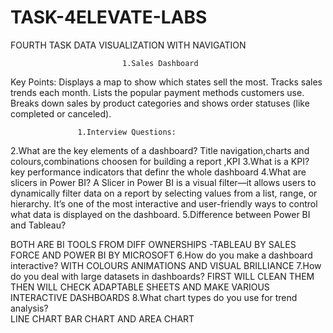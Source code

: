 # TASK-4ELEVATE-LABS
FOURTH TASK DATA VISUALIZATION WITH NAVIGATION
                      
                             1.Sales Dashboard
Key Points:
Displays a map to show which states sell the most.
Tracks sales trends each month.
Lists the popular payment methods customers use.
Breaks down sales by product categories and shows order statuses (like completed or canceled).
                            
                            
                            
                            
                   1.Interview Questions:
2.What are the key elements of a dashboard?
 Title navigation,charts and colours,combinations choosen for building a report ,KPI
3.What is a KPI?
  key performance indicators that definr the whole dashboard
4.What are slicers in Power BI?
A Slicer in Power BI is a visual filter—it allows users to dynamically filter data on a report by selecting values from a list, range, or hierarchy. It’s one of the most interactive and user-friendly ways to control what data is displayed on the dashboard.
5.Difference between Power BI and Tableau?

 BOTH ARE BI TOOLS FROM DIFF OWNERSHIPS -TABLEAU BY SALES FORCE AND POWER BI BY MICROSOFT
6.How do you make a dashboard interactive?
WITH COLOURS ANIMATIONS AND VISUAL BRILLIANCE
7.How do you deal with large datasets in dashboards?
FIRST WILL CLEAN THEM
THEN WILL CHECK ADAPTABLE SHEETS AND MAKE VARIOUS INTERACTIVE DASHBOARDS
8.What chart types do you use for trend analysis?         
           LINE CHART BAR CHART AND AREA CHART                 
                            
                            
                            